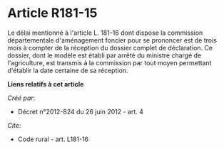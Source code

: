 # Article R181-15

Le délai mentionné à l'article L. 181-16 dont dispose la commission départementale d'aménagement foncier pour se prononcer
est de trois mois à compter de la réception du dossier complet de déclaration. Ce dossier, dont le modèle est établi par
arrêté du ministre chargé de l'agriculture, est transmis à la commission par tout moyen permettant d'établir la date certaine
de sa réception.

**Liens relatifs à cet article**

_Créé par_:

  - Décret n°2012-824 du 26 juin 2012 - art. 4

_Cite_:

  - Code rural - art. L181-16
